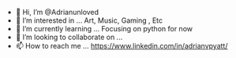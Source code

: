 - 👋 Hi, I’m @Adrianunloved
- 👀 I’m interested in ... Art, Music, Gaming , Etc  
- 🌱 I’m currently learning ... Focusing on python for now
- 💞️ I’m looking to collaborate on ...
- 📫 How to reach me ... https://www.linkedin.com/in/adrianvpyatt/

<!---
Adrianunloved/Adrianunloved is a ✨ special ✨ repository because its `README.md` (this file) appears on your GitHub profile.
You can click the Preview link to take a look at your changes.
--->
